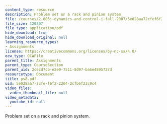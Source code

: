 ```yaml
---
content_type: resource
description: Problem set on a rack and pinion system.
file: /courses/2-003j-dynamics-and-control-i-fall-2007/5e028aa72cfef6f222042cfb6f23c9c4_ps8.pdf
file_size: 120307
file_type: application/pdf
hide_download: true
hide_download_original: null
learning_resource_types:
- Assignments
license: https://creativecommons.org/licenses/by-nc-sa/4.0/
ocw_type: OCWFile
parent_title: Assignments
parent_type: CourseSection
parent_uid: 2cecd7cb-e2e9-7511-8d97-ba6e4895727d
resourcetype: Document
title: ps8.pdf
uid: 5e028aa7-2cfe-f6f2-2204-2cfb6f23c9c4
video_files:
  video_thumbnail_file: null
video_metadata:
  youtube_id: null
---
```

Problem set on a rack and pinion system.